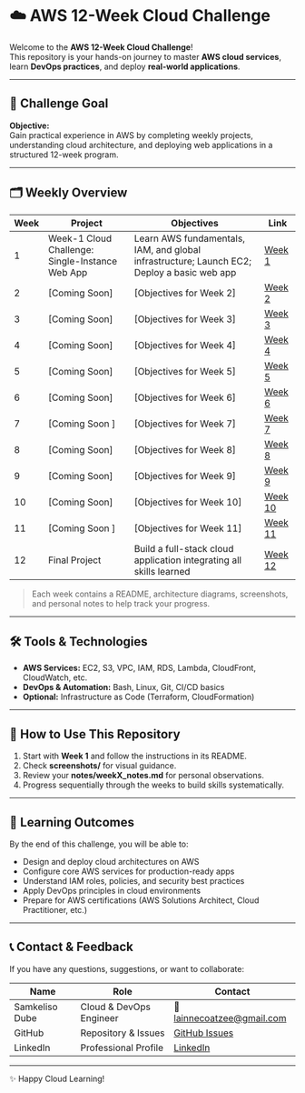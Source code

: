 # ☁️ AWS 12-Week Cloud Challenge

Welcome to the **AWS 12-Week Cloud Challenge**!  
This repository is your hands-on journey to master **AWS cloud services**, learn **DevOps practices**, and deploy **real-world applications**.

---

## 🎯 Challenge Goal

**Objective:**  
Gain practical experience in AWS by completing weekly projects, understanding cloud architecture, and deploying web applications in a structured 12-week program.

---

## 🗂 Weekly Overview

| Week | Project | Objectives | Link |
|------|---------|------------|------|
| 1    | Week-1 Cloud Challenge: Single-Instance Web App | Learn AWS fundamentals, IAM, and global infrastructure; Launch EC2; Deploy a basic web app | [Week 1](./week-1/readme.md) |
| 2    | [Coming Soon] | [Objectives for Week 2] | [Week 2](./Week_02/README.md) |
| 3    | [Coming Soon] | [Objectives for Week 3] | [Week 3](./Week_03/README.md) |
| 4    | [Coming Soon] | [Objectives for Week 4] | [Week 4](./Week_04/README.md) |
| 5    | [Coming Soon] | [Objectives for Week 5] | [Week 5](./Week_05/README.md) |
| 6    | [Coming Soon] | [Objectives for Week 6] | [Week 6](./Week_06/README.md) |
| 7    | [Coming Soon ] | [Objectives for Week 7] | [Week 7](./Week_07/README.md) |
| 8    | [Coming Soon] | [Objectives for Week 8] | [Week 8](./Week_08/README.md) |
| 9    | [Coming Soon] | [Objectives for Week 9] | [Week 9](./Week_09/README.md) |
| 10   | [Coming Soon] | [Objectives for Week 10] | [Week 10](./Week_10/README.md) |
| 11   | [Coming Soon ] | [Objectives for Week 11] | [Week 11](./Week_11/README.md) |
| 12   | Final Project | Build a full-stack cloud application integrating all skills learned | [Week 12](./Week_12_Final_Project/README.md) |

> Each week contains a README, architecture diagrams, screenshots, and personal notes to help track your progress.

---

## 🛠 Tools & Technologies

- **AWS Services:** EC2, S3, VPC, IAM, RDS, Lambda, CloudFront, CloudWatch, etc.  
- **DevOps & Automation:** Bash, Linux, Git, CI/CD basics  
- **Optional:** Infrastructure as Code (Terraform, CloudFormation)  

---

## 📌 How to Use This Repository

1. Start with **Week 1** and follow the instructions in its README.  
2. Check **screenshots/** for visual guidance.  
3. Review your **notes/weekX_notes.md** for personal observations.  
4. Progress sequentially through the weeks to build skills systematically.  

---

## 🚀 Learning Outcomes

By the end of this challenge, you will be able to:

- Design and deploy cloud architectures on AWS  
- Configure core AWS services for production-ready apps  
- Understand IAM roles, policies, and security best practices  
- Apply DevOps principles in cloud environments  
- Prepare for AWS certifications (AWS Solutions Architect, Cloud Practitioner, etc.)  

---

## 📞 Contact & Feedback

If you have any questions, suggestions, or want to collaborate:

| Name | Role | Contact |
|------|------|---------|
| Samkeliso Dube | Cloud & DevOps Engineer | 📧 lainnecoatzee@gmail.com |
| GitHub | Repository & Issues | [GitHub Issues](https://github.com/Samkeliso-Dube/AWS_12_Week_Challenge) |
| LinkedIn | Professional Profile | [LinkedIn](www.linkedin.com/in/samkeliso-dube03) |

---

✨ Happy Cloud Learning!

